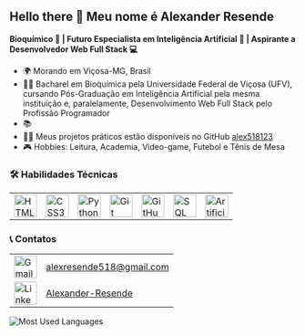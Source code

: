 ## Hello there 👋 Meu nome é Alexander Resende

**Bioquímico 💊 | Futuro Especialista em Inteligência Artificial 🤖 | Aspirante a Desenvolvedor Web Full Stack 💻**

- 🌍 Morando em Viçosa-MG, Brasil
- 👨‍🎓 Bacharel em Bioquímica pela Universidade Federal de Viçosa (UFV), cursando Pós-Graduação em Inteligência Artificial pela mesma instituição e, paralelamente, Desenvolvimento Web Full Stack pelo Profissão Programador
- 📚 
- 👨‍💻 Meus projetos práticos estão disponíveis no GitHub [alex518123](https://github.com/alex518123)
- 🎮 Hobbies: Leitura, Academia, Video-game, Futebol e Tênis de Mesa


### 🛠️ Habilidades Técnicas

<table>
  <tr>
    <td><img src="https://img.icons8.com/color/48/000000/html-5.png" alt="HTML5" width="40" height="40"/></td>
    <td><img src="https://img.icons8.com/color/48/000000/css3.png" alt="CSS3" width="40" height="40"/></td>
    <td><img src="https://img.icons8.com/color/48/000000/python.png" alt="Python" width="40" height="40"/></td>
    <td><img src="https://img.icons8.com/color/48/000000/git.png" alt="Git" width="40" height="40"/></td>
    <td><img src="https://img.icons8.com/color/48/000000/github.png" alt="GitHub" width="40" height="40"/></td>
    <td><img src="https://img.icons8.com/color/48/000000/sql.png" alt="SQL" width="40" height="40"/></td>
    <td><img src="https://img.icons8.com/ios/50/000000/artificial-intelligence.png" alt="Artificial Intelligence" width="40" height="40"/></td>
  </tr>
</table>

### 📞 Contatos

<table>
  <tr>
    <td><img src="https://img.icons8.com/ios/50/000000/gmail.png" alt="Gmail" width="40" height="40"/></td>
    <td><a href="mailto:alexresende518@gmail.com">alexresende518@gmail.com</a></td>
  </tr>
  <tr>
    <td><img src="https://img.icons8.com/ios/50/000000/linkedin.png" alt="LinkedIn" width="40" height="40"/></td>
    <td><a href="https://www.linkedin.com/in/alexander-resende-75a698319">Alexander-Resende</a></td>
  </tr>
</table>


![Most Used Languages](https://github-readme-stats.vercel.app/api/top-langs/?username=alex518123&layout=compact)
